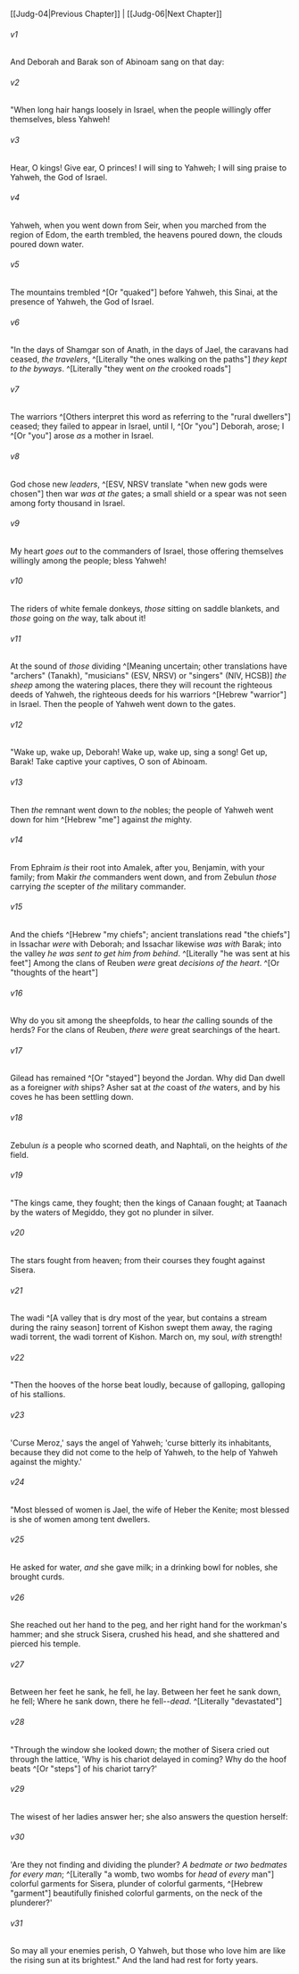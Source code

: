 ﻿---
aliases:
  - Judges 5
---

[[Judg-04|Previous Chapter]] | [[Judg-06|Next Chapter]]

###### v1
And Deborah and Barak son of Abinoam sang on that day:

###### v2
"When long hair hangs loosely in Israel,
when the people willingly offer themselves,
bless Yahweh!

###### v3
Hear, O kings! Give ear, O princes!
I will sing to Yahweh;
I will sing praise to Yahweh,
the God of Israel.

###### v4
Yahweh, when you went down from Seir,
when you marched from the region of Edom,
the earth trembled, the heavens poured down,
the clouds poured down water.

###### v5
The mountains trembled ^[Or "quaked"] before Yahweh,
this Sinai, at the presence of Yahweh, the God of Israel.

###### v6
"In the days of Shamgar son of Anath,
in the days of Jael, the caravans had ceased,
_the travelers_, ^[Literally "the ones walking on the paths"] _they kept to the byways_. ^[Literally "they went _on the_ crooked roads"]

###### v7
The warriors ^[Others interpret this word as referring to the "rural dwellers"] ceased;
they failed to appear in Israel,
until I, ^[Or "you"] Deborah, arose;
I ^[Or "you"] arose _as_ a mother in Israel.

###### v8
God chose new _leaders_, ^[ESV, NRSV translate "when new gods were chosen"]
then war _was at the_ gates;
a small shield or a spear was not seen
among forty thousand in Israel.

###### v9
My heart _goes out_ to the commanders of Israel,
those offering themselves willingly among the people;
bless Yahweh!

###### v10
The riders of white female donkeys,
_those_ sitting on saddle blankets,
and _those_ going on _the_ way, talk about it!

###### v11
At the sound of _those_ dividing ^[Meaning uncertain; other translations have "archers" (Tanakh), "musicians" (ESV, NRSV) or "singers" (NIV, HCSB)] _the sheep_
among the watering places,
there they will recount the righteous deeds of Yahweh,
the righteous deeds for his warriors ^[Hebrew "warrior"] in Israel.
Then the people of Yahweh went down to the gates.

###### v12
"Wake up, wake up, Deborah!
Wake up, wake up, sing a song!
Get up, Barak!
Take captive your captives, O son of Abinoam.

###### v13
Then _the_ remnant went down to _the_ nobles;
the people of Yahweh went down for him ^[Hebrew "me"] against _the_ mighty.

###### v14
From Ephraim _is_ their root into Amalek,
after you, Benjamin, with your family;
from Makir _the_ commanders went down,
and from Zebulun _those_ carrying _the_ scepter
of _the_ military commander.

###### v15
And the chiefs ^[Hebrew "my chiefs"; ancient translations read "the chiefs"] in Issachar _were_ with Deborah;
and Issachar likewise _was with_ Barak;
into the valley _he was sent to get him from behind_. ^[Literally "he was sent at his feet"]
Among the clans of Reuben
_were_ great _decisions of the heart_. ^[Or "thoughts of the heart"]

###### v16
Why do you sit among the sheepfolds,
to hear _the_ calling sounds of the herds?
For the clans of Reuben,
_there were_ great searchings of the heart.

###### v17
Gilead has remained ^[Or "stayed"] beyond the Jordan.
Why did Dan dwell as a foreigner _with_ ships?
Asher sat at _the_ coast of _the_ waters,
and by his coves he has been settling down.

###### v18
Zebulun _is_ a people who scorned death,
and Naphtali, on the heights of _the_ field.

###### v19
"The kings came, they fought;
then the kings of Canaan fought;
at Taanach by the waters of Megiddo,
they got no plunder in silver.

###### v20
The stars fought from heaven;
from their courses they fought against Sisera.

###### v21
The wadi ^[A valley that is dry most of the year, but contains a stream during the rainy season] torrent of Kishon swept them away,
the raging wadi torrent,
the wadi torrent of Kishon.
March on, my soul, _with_ strength!

###### v22
"Then the hooves of the horse beat loudly,
because of galloping, galloping of his stallions.

###### v23
'Curse Meroz,' says the angel of Yahweh;
'curse bitterly its inhabitants,
because they did not come to the help of Yahweh,
to the help of Yahweh against the mighty.'

###### v24
"Most blessed of women is Jael,
the wife of Heber the Kenite;
most blessed is she of women among tent dwellers.

###### v25
He asked for water, _and_ she gave milk;
in a drinking bowl for nobles, she brought curds.

###### v26
She reached out her hand to the peg,
and her right hand for the workman's hammer;
and she struck Sisera, crushed his head,
and she shattered and pierced his temple.

###### v27
Between her feet he sank, he fell, he lay.
Between her feet he sank down, he fell;
Where he sank down, there he fell--_dead_. ^[Literally "devastated"]

###### v28
"Through the window she looked down;
the mother of Sisera cried out through the lattice,
'Why is his chariot delayed in coming?
Why do the hoof beats ^[Or "steps"] of his chariot tarry?'

###### v29
The wisest of her ladies answer her;
she also answers the question herself:

###### v30
'Are they not finding and dividing the plunder?
_A bedmate or two bedmates for every man_; ^[Literally "a womb, two wombs for _head_ of _every_ man"]
colorful garments for Sisera,
plunder of colorful garments, ^[Hebrew "garment"]
beautifully finished colorful garments,
on the neck of the plunderer?'

###### v31
So may all your enemies perish, O Yahweh,
but those who love him are like the rising sun at its brightest."
And the land had rest for forty years.